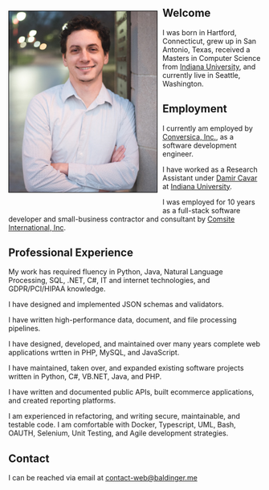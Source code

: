 <style>
  img {float: left;margin:23px 10px 40px 0px;width:295px;height:360.85px;border:1px solid #000}
  #banner {right:0%}
  #banner .fork {display:none}
  section {padding-top:10px}
</style>

![Headshot](oren_headshot.jpg?raw=true)
  
## Welcome

I was born in Hartford, Connecticut, grew up in San Antonio, Texas,
received a Masters in Computer Science from [Indiana University], and currently live in Seattle, Washington.

## Employment

I currently am employed by [Conversica, Inc.](https://conversica.com), as a software development engineer.

I have worked as a Research Assistant under [Damir Cavar](https://damir.cavar.me/) at [Indiana University].

I was employed for 10 years as a full-stack software developer and small-business contractor and consultant by [Comsite International, Inc](https://www.comsite.net). 

## Professional Experience

My work has required fluency in Python, Java, Natural Language Processing, SQL, .NET, C#, IT and internet technologies, and GDPR/PCI/HIPAA knowledge.

I have designed and implemented JSON schemas and validators.

I have written high-performance data, document, and file processing pipelines.

I have designed, developed, and maintained over many years complete web applications wrtten in PHP, MySQL, and JavaScript. 

I have maintained, taken over, and expanded existing software projects written in Python, C#, VB.NET, Java, and PHP. 

I have written and documented public APIs, built ecommerce applications, and created reporting platforms.

I am experienced in refactoring, and writing secure, maintainable, and testable code. I am comfortable with Docker, Typescript, UML, Bash, OAUTH, Selenium, Unit Testing, and Agile development strategies.

## Contact

I can be reached via email at <contact-web@baldinger.me>

[Indiana University]: https://iu.edu
